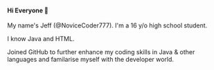 #### **Hi Everyone** 👋

My name's Jeff (@NoviceCoder777). I'm a 16 y/o high school student.

I know Java and HTML.

Joined GitHub to further enhance my coding skills in Java & other languages and familarise myself with the developer world.

<!---
NoviceCoder777/NoviceCoder777 is a ✨ special ✨ repository because its `README.md` (this file) appears on your GitHub profile.
You can click the Preview link to take a look at your changes.
--->
